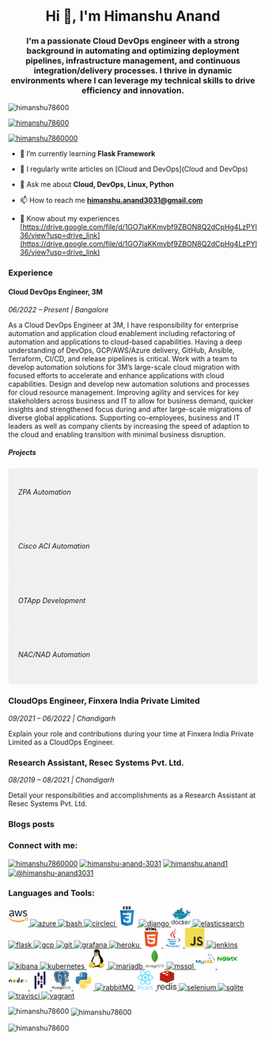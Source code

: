 <h1 align="center">Hi 👋, I'm Himanshu Anand</h1>
<h3 align="center">I'm a passionate Cloud DevOps engineer with a strong background in automating and optimizing deployment pipelines, infrastructure management, and continuous integration/delivery processes. I thrive in dynamic environments where I can leverage my technical skills to drive efficiency and innovation.</h3>

<p align="left"> <img src="https://komarev.com/ghpvc/?username=himanshu78600&label=Profile%20views&color=0e75b6&style=flat" alt="himanshu78600" /> </p>

<p align="left"> <a href="https://github.com/ryo-ma/github-profile-trophy"><img src="https://github-profile-trophy.vercel.app/?username=himanshu78600" alt="himanshu78600" /></a> </p>

<p align="left"> <a href="https://twitter.com/himanshu7860000" target="blank"><img src="https://img.shields.io/twitter/follow/himanshu7860000?logo=twitter&style=for-the-badge" alt="himanshu7860000" /></a> </p>

- 🌱 I’m currently learning **Flask Framework**

- 📝 I regularly write articles on [Cloud and DevOps](Cloud and DevOps)

- 💬 Ask me about **Cloud, DevOps, Linux, Python**

- 📫 How to reach me **himanshu.anand3031@gmail.com**

- 📄 Know about my experiences [https://drive.google.com/file/d/1GO7laKKmvbf9ZBON8Q2dCpHg4LzPYl36/view?usp=drive_link](https://drive.google.com/file/d/1GO7laKKmvbf9ZBON8Q2dCpHg4LzPYl36/view?usp=drive_link)

### Experience
<div>
  <h4>Cloud DevOps Engineer, 3M</h4>
  <p><em>06/2022 – Present | Bangalore</em></p>
  <p>As a Cloud DevOps Engineer at 3M, I have responsibility for enterprise automation and application cloud enablement including refactoring of automation and applications to cloud-based capabilities. Having a deep understanding of DevOps, GCP/AWS/Azure delivery, GitHub, Ansible, Terraform, CI/CD, and release pipelines is critical. Work with a team to develop automation solutions for 3M’s large-scale cloud migration with focused efforts to accelerate and enhance applications with cloud capabilities. Design and develop new automation solutions and processes for cloud resource management. Improving agility and services for key stakeholders across business and IT to allow for business demand, quicker insights and strengthened focus during and after large-scale migrations of diverse global applications. Supporting co-employees, business and IT leaders as well as company clients by increasing the speed of adaption to the cloud and enabling transition with minimal business disruption.</p>
  <h5>Projects</h5>
  <div style="flex: 1; background-color: #f0f0f0; padding: 20px; border-radius: 5px;">
    <h6>ZPA Automation</h6>
    <!--
    <p>Summary of another noteworthy project. Describe its impact and outcomes.</p>
    <p><strong>Technologies:</strong> List of technologies used in the project</p>
    <p><a href="Link to project repository">GitHub Repository</a></p>
    -->
  </div>
  <div style="flex: 1; background-color: #f0f0f0; padding: 20px; border-radius: 5px;">
    <h6>Cisco ACI Automation</h6>
  </div>
  <div style="flex: 1; background-color: #f0f0f0; padding: 20px; border-radius: 5px;">
    <h6>OTApp Development</h6>
  </div>
  <div style="flex: 1; background-color: #f0f0f0; padding: 20px; border-radius: 5px;">
    <h6>NAC/NAD Automation</h6>
  </div>
</div>

<div>
  <h3>CloudOps Engineer, Finxera India Private Limited</h3>
  <p><em>09/2021 – 06/2022 | Chandigarh</em></p>
  <p>Explain your role and contributions during your time at Finxera India Private Limited as a CloudOps Engineer.</p>
</div>

<div>
  <h3>Research Assistant, Resec Systems Pvt. Ltd.</h3>
  <p><em>08/2019 – 08/2021 | Chandigarh</em></p>
  <p>Detail your responsibilities and accomplishments as a Research Assistant at Resec Systems Pvt. Ltd.</p>
</div>


### Blogs posts
<!-- BLOG-POST-LIST:START -->
<!-- BLOG-POST-LIST:END -->

<h3 align="left">Connect with me:</h3>
<p align="left">
<a href="https://twitter.com/himanshu7860000" target="blank"><img align="center" src="https://raw.githubusercontent.com/rahuldkjain/github-profile-readme-generator/master/src/images/icons/Social/twitter.svg" alt="himanshu7860000" height="30" width="40" /></a>
<a href="https://linkedin.com/in/himanshu-anand-3031" target="blank"><img align="center" src="https://raw.githubusercontent.com/rahuldkjain/github-profile-readme-generator/master/src/images/icons/Social/linked-in-alt.svg" alt="himanshu-anand-3031" height="30" width="40" /></a>
<a href="https://instagram.com/himanshu.anand1" target="blank"><img align="center" src="https://raw.githubusercontent.com/rahuldkjain/github-profile-readme-generator/master/src/images/icons/Social/instagram.svg" alt="himanshu.anand1" height="30" width="40" /></a>
<a href="https://medium.com/@himanshu-anand3031" target="blank"><img align="center" src="https://raw.githubusercontent.com/rahuldkjain/github-profile-readme-generator/master/src/images/icons/Social/medium.svg" alt="@himanshu-anand3031" height="30" width="40" /></a>
</p>

<h3 align="left">Languages and Tools:</h3>
<p align="left"> <a href="https://aws.amazon.com" target="_blank" rel="noreferrer"> <img src="https://raw.githubusercontent.com/devicons/devicon/master/icons/amazonwebservices/amazonwebservices-original-wordmark.svg" alt="aws" width="40" height="40"/> </a> <a href="https://azure.microsoft.com/en-in/" target="_blank" rel="noreferrer"> <img src="https://www.vectorlogo.zone/logos/microsoft_azure/microsoft_azure-icon.svg" alt="azure" width="40" height="40"/> </a> <a href="https://www.gnu.org/software/bash/" target="_blank" rel="noreferrer"> <img src="https://www.vectorlogo.zone/logos/gnu_bash/gnu_bash-icon.svg" alt="bash" width="40" height="40"/> </a> <a href="https://circleci.com" target="_blank" rel="noreferrer"> <img src="https://www.vectorlogo.zone/logos/circleci/circleci-icon.svg" alt="circleci" width="40" height="40"/> </a> <a href="https://www.w3schools.com/css/" target="_blank" rel="noreferrer"> <img src="https://raw.githubusercontent.com/devicons/devicon/master/icons/css3/css3-original-wordmark.svg" alt="css3" width="40" height="40"/> </a> <a href="https://www.djangoproject.com/" target="_blank" rel="noreferrer"> <img src="https://cdn.worldvectorlogo.com/logos/django.svg" alt="django" width="40" height="40"/> </a> <a href="https://www.docker.com/" target="_blank" rel="noreferrer"> <img src="https://raw.githubusercontent.com/devicons/devicon/master/icons/docker/docker-original-wordmark.svg" alt="docker" width="40" height="40"/> </a> <a href="https://www.elastic.co" target="_blank" rel="noreferrer"> <img src="https://www.vectorlogo.zone/logos/elastic/elastic-icon.svg" alt="elasticsearch" width="40" height="40"/> </a> <a href="https://flask.palletsprojects.com/" target="_blank" rel="noreferrer"> <img src="https://www.vectorlogo.zone/logos/pocoo_flask/pocoo_flask-icon.svg" alt="flask" width="40" height="40"/> </a> <a href="https://cloud.google.com" target="_blank" rel="noreferrer"> <img src="https://www.vectorlogo.zone/logos/google_cloud/google_cloud-icon.svg" alt="gcp" width="40" height="40"/> </a> <a href="https://git-scm.com/" target="_blank" rel="noreferrer"> <img src="https://www.vectorlogo.zone/logos/git-scm/git-scm-icon.svg" alt="git" width="40" height="40"/> </a> <a href="https://grafana.com" target="_blank" rel="noreferrer"> <img src="https://www.vectorlogo.zone/logos/grafana/grafana-icon.svg" alt="grafana" width="40" height="40"/> </a> <a href="https://heroku.com" target="_blank" rel="noreferrer"> <img src="https://www.vectorlogo.zone/logos/heroku/heroku-icon.svg" alt="heroku" width="40" height="40"/> </a> <a href="https://www.w3.org/html/" target="_blank" rel="noreferrer"> <img src="https://raw.githubusercontent.com/devicons/devicon/master/icons/html5/html5-original-wordmark.svg" alt="html5" width="40" height="40"/> </a> <a href="https://www.java.com" target="_blank" rel="noreferrer"> <img src="https://raw.githubusercontent.com/devicons/devicon/master/icons/java/java-original.svg" alt="java" width="40" height="40"/> </a> <a href="https://developer.mozilla.org/en-US/docs/Web/JavaScript" target="_blank" rel="noreferrer"> <img src="https://raw.githubusercontent.com/devicons/devicon/master/icons/javascript/javascript-original.svg" alt="javascript" width="40" height="40"/> </a> <a href="https://www.jenkins.io" target="_blank" rel="noreferrer"> <img src="https://www.vectorlogo.zone/logos/jenkins/jenkins-icon.svg" alt="jenkins" width="40" height="40"/> </a> <a href="https://www.elastic.co/kibana" target="_blank" rel="noreferrer"> <img src="https://www.vectorlogo.zone/logos/elasticco_kibana/elasticco_kibana-icon.svg" alt="kibana" width="40" height="40"/> </a> <a href="https://kubernetes.io" target="_blank" rel="noreferrer"> <img src="https://www.vectorlogo.zone/logos/kubernetes/kubernetes-icon.svg" alt="kubernetes" width="40" height="40"/> </a> <a href="https://www.linux.org/" target="_blank" rel="noreferrer"> <img src="https://raw.githubusercontent.com/devicons/devicon/master/icons/linux/linux-original.svg" alt="linux" width="40" height="40"/> </a> <a href="https://mariadb.org/" target="_blank" rel="noreferrer"> <img src="https://www.vectorlogo.zone/logos/mariadb/mariadb-icon.svg" alt="mariadb" width="40" height="40"/> </a> <a href="https://www.mongodb.com/" target="_blank" rel="noreferrer"> <img src="https://raw.githubusercontent.com/devicons/devicon/master/icons/mongodb/mongodb-original-wordmark.svg" alt="mongodb" width="40" height="40"/> </a> <a href="https://www.microsoft.com/en-us/sql-server" target="_blank" rel="noreferrer"> <img src="https://www.svgrepo.com/show/303229/microsoft-sql-server-logo.svg" alt="mssql" width="40" height="40"/> </a> <a href="https://www.mysql.com/" target="_blank" rel="noreferrer"> <img src="https://raw.githubusercontent.com/devicons/devicon/master/icons/mysql/mysql-original-wordmark.svg" alt="mysql" width="40" height="40"/> </a> <a href="https://www.nginx.com" target="_blank" rel="noreferrer"> <img src="https://raw.githubusercontent.com/devicons/devicon/master/icons/nginx/nginx-original.svg" alt="nginx" width="40" height="40"/> </a> <a href="https://nodejs.org" target="_blank" rel="noreferrer"> <img src="https://raw.githubusercontent.com/devicons/devicon/master/icons/nodejs/nodejs-original-wordmark.svg" alt="nodejs" width="40" height="40"/> </a> <a href="https://pandas.pydata.org/" target="_blank" rel="noreferrer"> <img src="https://raw.githubusercontent.com/devicons/devicon/2ae2a900d2f041da66e950e4d48052658d850630/icons/pandas/pandas-original.svg" alt="pandas" width="40" height="40"/> </a> <a href="https://www.postgresql.org" target="_blank" rel="noreferrer"> <img src="https://raw.githubusercontent.com/devicons/devicon/master/icons/postgresql/postgresql-original-wordmark.svg" alt="postgresql" width="40" height="40"/> </a> <a href="https://www.python.org" target="_blank" rel="noreferrer"> <img src="https://raw.githubusercontent.com/devicons/devicon/master/icons/python/python-original.svg" alt="python" width="40" height="40"/> </a> <a href="https://www.rabbitmq.com" target="_blank" rel="noreferrer"> <img src="https://www.vectorlogo.zone/logos/rabbitmq/rabbitmq-icon.svg" alt="rabbitMQ" width="40" height="40"/> </a> <a href="https://reactjs.org/" target="_blank" rel="noreferrer"> <img src="https://raw.githubusercontent.com/devicons/devicon/master/icons/react/react-original-wordmark.svg" alt="react" width="40" height="40"/> </a> <a href="https://redis.io" target="_blank" rel="noreferrer"> <img src="https://raw.githubusercontent.com/devicons/devicon/master/icons/redis/redis-original-wordmark.svg" alt="redis" width="40" height="40"/> </a> <a href="https://www.selenium.dev" target="_blank" rel="noreferrer"> <img src="https://raw.githubusercontent.com/detain/svg-logos/780f25886640cef088af994181646db2f6b1a3f8/svg/selenium-logo.svg" alt="selenium" width="40" height="40"/> </a> <a href="https://www.sqlite.org/" target="_blank" rel="noreferrer"> <img src="https://www.vectorlogo.zone/logos/sqlite/sqlite-icon.svg" alt="sqlite" width="40" height="40"/> </a> <a href="https://travis-ci.org" target="_blank" rel="noreferrer"> <img src="https://www.vectorlogo.zone/logos/travis-ci/travis-ci-icon.svg" alt="travisci" width="40" height="40"/> </a> <a href="https://www.vagrantup.com/" target="_blank" rel="noreferrer"> <img src="https://www.vectorlogo.zone/logos/vagrantup/vagrantup-icon.svg" alt="vagrant" width="40" height="40"/> </a> </p>

<p><img align="left" src="https://github-readme-stats.vercel.app/api/top-langs?username=himanshu78600&show_icons=true&locale=en&layout=compact" alt="himanshu78600" /></p>

<p>&nbsp;<img align="center" src="https://github-readme-stats.vercel.app/api?username=himanshu78600&show_icons=true&locale=en" alt="himanshu78600" /></p>

<p><img align="center" src="https://github-readme-streak-stats.herokuapp.com/?user=himanshu78600&" alt="himanshu78600" /></p>
